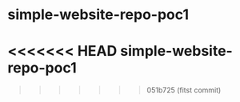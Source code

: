 # simple-website-repo-poc1
<<<<<<< HEAD
simple-website-repo-poc1
=======
>>>>>>> 051b725 (fitst commit)
